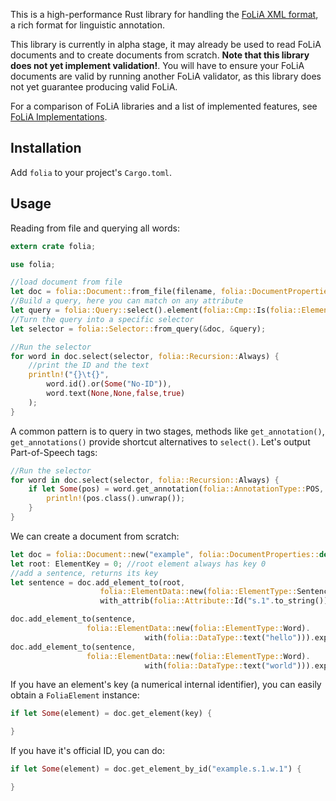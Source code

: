 This is a high-performance Rust library for handling the [FoLiA XML format](https://proycon.github.io/folia), a rich format
for linguistic annotation.

This library is currently in alpha stage, it may already be used to read FoLiA documents and to create documents from
scratch. **Note that this library does not yet implement validation!**. You will have to ensure your FoLiA documents are
valid by running another FoLiA validator, as this library does not yet guarantee producing valid FoLiA.

For a comparison of FoLiA libraries and a list of implemented features, see [FoLiA Implementations](https://folia.readthedocs.io/en/latest/implementations.html).

## Installation

Add ``folia`` to your project's ``Cargo.toml``.

## Usage

Reading from file and querying all words:

```rust
extern crate folia;

use folia;

//load document from file
let doc = folia::Document::from_file(filename, folia::DocumentProperties::default()).expect("parsing folia");
//Build a query, here you can match on any attribute
let query = folia::Query::select().element(folia::Cmp::Is(folia::ElementType::Word));
//Turn the query into a specific selector
let selector = folia::Selector::from_query(&doc, &query);

//Run the selector
for word in doc.select(selector, folia::Recursion::Always) {
    //print the ID and the text
    println!("{}\t{}",
        word.id().or(Some("No-ID")),
        word.text(None,None,false,true)
    );
}
```

A common pattern is to query in two stages,  methods like ``get_annotation()``, ``get_annotations()`` provide shortcut
alternatives to ``select()``. Let's output Part-of-Speech tags:

```rust
//Run the selector
for word in doc.select(selector, folia::Recursion::Always) {
    if let Some(pos) = word.get_annotation(folia::AnnotationType::POS, folia::Cmp::Any, folia::Recursion::No) {
        println!(pos.class().unwrap());
    }
}
```

We can create a document from scratch:

```rust
let doc = folia::Document::new("example", folia::DocumentProperties::default()).expect("instantiating folia");
let root: ElementKey = 0; //root element always has key 0
//add a sentence, returns its key
let sentence = doc.add_element_to(root,
                    folia::ElementData::new(folia::ElementType::Sentence).
                    with_attrib(folia::Attribute::Id("s.1".to_string())) ).expect("Adding sentence");

doc.add_element_to(sentence,
                 folia::ElementData::new(folia::ElementType::Word).
                              with(folia::DataType::text("hello"))).expect("Adding word 1");
doc.add_element_to(sentence,
                 folia::ElementData::new(folia::ElementType::Word).
                              with(folia::DataType::text("world"))).expect("Adding word 2");

```


If you have an element's key (a numerical internal identifier), you can easily obtain a ``FoliaElement`` instance:

```rust
if let Some(element) = doc.get_element(key) {

}
```

If you have it's official ID, you can do:

```rust
if let Some(element) = doc.get_element_by_id("example.s.1.w.1") {

}
```
